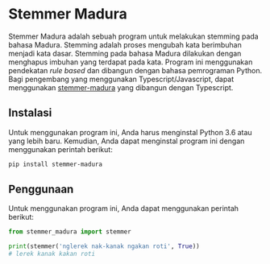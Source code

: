 # Stemmer Madura

Stemmer Madura adalah sebuah program untuk melakukan stemming pada bahasa Madura. Stemming adalah proses mengubah kata berimbuhan menjadi kata dasar. Stemming pada bahasa Madura dilakukan dengan menghapus imbuhan yang terdapat pada kata. Program ini menggunakan pendekatan _rule based_ dan dibangun dengan bahasa pemrograman Python. Bagi pengembang yang menggunakan Typescript/Javascript, dapat menggunakan [stemmer-madura](https://www.npmjs.com/package/stemmer-madura) yang dibangun dengan Typescript.

## Instalasi

Untuk menggunakan program ini, Anda harus menginstal Python 3.6 atau yang lebih baru. Kemudian, Anda dapat menginstal program ini dengan menggunakan perintah berikut:

```bash
pip install stemmer-madura
```

## Penggunaan

Untuk menggunakan program ini, Anda dapat menggunakan perintah berikut:

```python
from stemmer_madura import stemmer

print(stemmer('nglerek nak-kanak ngakan roti', True))
# lerek kanak kakan roti
```